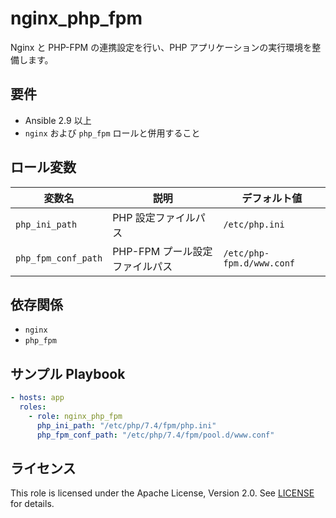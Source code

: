 nginx_php_fpm
=========

Nginx と PHP-FPM の連携設定を行い、PHP アプリケーションの実行環境を整備します。

要件
------------
- Ansible 2.9 以上  
- `nginx` および `php_fpm` ロールと併用すること  

ロール変数
--------------
| 変数名               | 説明                                     | デフォルト値                     |
| -------------------- | ---------------------------------------- | -------------------------------- |
| `php_ini_path`       | PHP 設定ファイルパス                     | `/etc/php.ini`                   |
| `php_fpm_conf_path`  | PHP-FPM プール設定ファイルパス           | `/etc/php-fpm.d/www.conf`        |

依存関係
------------
- `nginx`  
- `php_fpm`

サンプル Playbook
----------------
```yaml
- hosts: app
  roles:
    - role: nginx_php_fpm
      php_ini_path: "/etc/php/7.4/fpm/php.ini"
      php_fpm_conf_path: "/etc/php/7.4/fpm/pool.d/www.conf"
````

## ライセンス

This role is licensed under the Apache License, Version 2.0.
See [LICENSE](../../LICENSE) for details.
